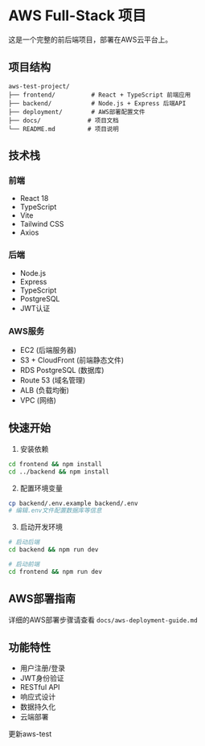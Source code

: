 # AWS Full-Stack 项目

这是一个完整的前后端项目，部署在AWS云平台上。

## 项目结构

```
aws-test-project/
├── frontend/          # React + TypeScript 前端应用
├── backend/           # Node.js + Express 后端API
├── deployment/        # AWS部署配置文件
├── docs/             # 项目文档
└── README.md         # 项目说明
```

## 技术栈

### 前端
- React 18
- TypeScript
- Vite
- Tailwind CSS
- Axios

### 后端
- Node.js
- Express
- TypeScript
- PostgreSQL
- JWT认证

### AWS服务
- EC2 (后端服务器)
- S3 + CloudFront (前端静态文件)
- RDS PostgreSQL (数据库)
- Route 53 (域名管理)
- ALB (负载均衡)
- VPC (网络)

## 快速开始

1. 安装依赖
```bash
cd frontend && npm install
cd ../backend && npm install
```

2. 配置环境变量
```bash
cp backend/.env.example backend/.env
# 编辑.env文件配置数据库等信息
```

3. 启动开发环境
```bash
# 启动后端
cd backend && npm run dev

# 启动前端
cd frontend && npm run dev
```

## AWS部署指南

详细的AWS部署步骤请查看 `docs/aws-deployment-guide.md`

## 功能特性

- 用户注册/登录
- JWT身份验证
- RESTful API
- 响应式设计
- 数据持久化
- 云端部署 


更新aws-test